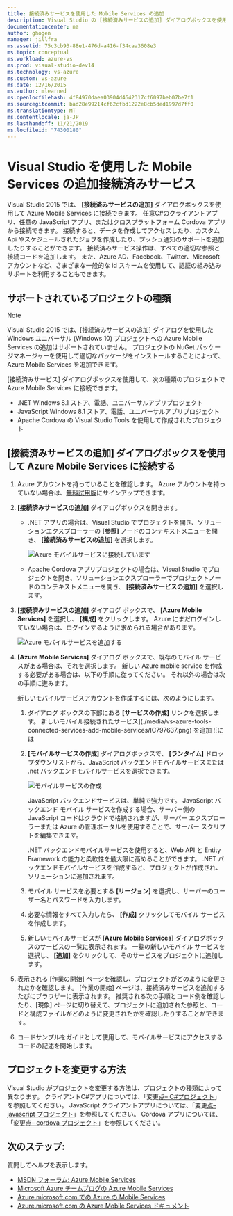 ```yaml
---
title: 接続済みサービスを使用した Mobile Services の追加
description: Visual Studio の [接続済みサービスの追加] ダイアログボックスを使用して Mobile Services を追加する
documentationcenter: na
author: ghogen
manager: jillfra
ms.assetid: 75c3cb93-88e1-476d-a416-f34caa3608e3
ms.topic: conceptual
ms.workload: azure-vs
ms.prod: visual-studio-dev14
ms.technology: vs-azure
ms.custom: vs-azure
ms.date: 12/16/2015
ms.author: mlearned
ms.openlocfilehash: 4f84970daea03904d4642317cf6097beb07be7f1
ms.sourcegitcommit: bad28e99214cf62cfbd1222e8cb5ded1997d7ff0
ms.translationtype: MT
ms.contentlocale: ja-JP
ms.lasthandoff: 11/21/2019
ms.locfileid: "74300180"
---
```

# <a name="adding-mobile-services-by-using-visual-studio-connected-services"></a>Visual Studio を使用した Mobile Services の追加接続済みサービス
Visual Studio 2015 では、 **[接続済みサービスの追加]** ダイアログボックスを使用して Azure Mobile Services に接続できます。 任意C#のクライアントアプリ、任意の JavaScript アプリ、またはクロスプラットフォーム Cordova アプリから接続できます。 接続すると、データを作成してアクセスしたり、カスタム Api やスケジュールされたジョブを作成したり、プッシュ通知のサポートを追加したりすることができます。  接続済みサービス操作は、すべての適切な参照と接続コードを追加します。 また、Azure AD、Facebook、Twitter、Microsoft アカウントなど、さまざまな一般的な id スキームを使用して、認証の組み込みサポートを利用することもできます。

## <a name="supported-project-types"></a>サポートされているプロジェクトの種類
> [!NOTE]
> Visual Studio 2015 では、[接続済みサービスの追加] ダイアログを使用した Windows ユニバーサル (Windows 10) プロジェクトへの Azure Mobile Services の追加はサポートされていません。 プロジェクトの NuGet パッケージマネージャーを使用して適切なパッケージをインストールすることによって、Azure Mobile Services を追加できます。
>
>

[接続済みサービス] ダイアログボックスを使用して、次の種類のプロジェクトで Azure Mobile Services に接続できます。

* .NET Windows 8.1 ストア、電話、ユニバーサルアプリプロジェクト
* JavaScript Windows 8.1 ストア、電話、ユニバーサルアプリプロジェクト
* Apache Cordova の Visual Studio Tools を使用して作成されたプロジェクト

## <a name="connect-to-azure-mobile-services-using-the-add-connected-services-dialog"></a>[接続済みサービスの追加] ダイアログボックスを使用して Azure Mobile Services に接続する
1. Azure アカウントを持っていることを確認します。 Azure アカウントを持っていない場合は、[無料試用版](https://go.microsoft.com/fwlink/?LinkId=518146)にサインアップできます。
2. **[接続済みサービスの追加]** ダイアログボックスを開きます。

   * .NET アプリの場合は、Visual Studio でプロジェクトを開き、ソリューションエクスプローラーの **[参照]** ノードのコンテキストメニューを開き、 **[接続済みサービスの追加]** を選択します。

        ![Azure モバイルサービスに接続しています](./media/vs-azure-tools-connected-services-add-mobile-services/IC797635.png)
   * Apache Cordova アプリプロジェクトの場合は、Visual Studio でプロジェクトを開き、ソリューションエクスプローラーでプロジェクトノードのコンテキストメニューを開き、 **[接続済みサービスの追加]** を選択します。
3. **[接続済みサービスの追加]** ダイアログ ボックスで、 **[Azure Mobile Services]** を選択し、 **[構成]** をクリックします。 Azure にまだログインしていない場合は、ログインするように求められる場合があります。

    ![Azure モバイルサービスを追加する](./media/vs-azure-tools-connected-services-add-mobile-services/IC797636.png)
4. **[Azure Mobile Services]** ダイアログ ボックスで、既存のモバイル サービスがある場合は、それを選択します。 新しい Azure mobile service を作成する必要がある場合は、以下の手順に従ってください。 それ以外の場合は次の手順に進みます。

    新しいモバイルサービスアカウントを作成するには、次のようにします。

   1. ダイアログ ボックスの下部にある **[サービスの作成]** リンクを選択します。
       新しいモバイル接続されたサービス](./media/vs-azure-tools-connected-services-add-mobile-services/IC797637.png) を追加 ![には
   2. **[モバイルサービスの作成]** ダイアログボックスで、 **[ランタイム]** ドロップダウンリストから、JavaScript バックエンドモバイルサービスまたは .net バックエンドモバイルサービスを選択できます。

       ![モバイルサービスの作成](./media/vs-azure-tools-connected-services-add-mobile-services/IC797638.png)

       JavaScript バックエンドサービスは、単純で強力です。 JavaScript バックエンド モバイル サービスを作成する場合、サーバー側の JavaScript コードはクラウドで格納されますが、サーバー エクスプローラーまたは Azure の管理ポータルを使用することで、サーバー スクリプトを編集できます。

       .NET バックエンドモバイルサービスを使用すると、Web API と Entity Framework の能力と柔軟性を最大限に高めることができます。 .NET バックエンドモバイルサービスを作成すると、プロジェクトが作成され、ソリューションに追加されます。
   3. モバイル サービスを必要とする **[リージョン]** を選択し、サーバーのユーザー名とパスワードを入力します。
   4. 必要な情報をすべて入力したら、 **[作成]** クリックしてモバイル サービスを作成します。
   5. 新しいモバイルサービスが **[Azure Mobile Services]** ダイアログボックスのサービスの一覧に表示されます。 一覧の新しいモバイル サービスを選択し、 **[追加]** をクリックして、そのサービスをプロジェクトに追加します。
5. 表示される [作業の開始] ページを確認し、プロジェクトがどのように変更されたかを確認します。 [作業の開始] ページは、接続済みサービスを追加するたびにブラウザーに表示されます。 推奨される次の手順とコード例を確認したり、[現象] ページに切り替えて、プロジェクトに追加された参照と、コードと構成ファイルがどのように変更されたかを確認したりすることができます。
6. コードサンプルをガイドとして使用して、モバイルサービスにアクセスするコードの記述を開始します。

## <a name="how-your-project-is-modified"></a>プロジェクトを変更する方法
Visual Studio がプロジェクトを変更する方法は、プロジェクトの種類によって異なります。 クライアントC#アプリについては、「変更[点– C#プロジェクト](https://go.microsoft.com/fwlink/p/?LinkId=513119)」を参照してください。 JavaScript クライアントアプリについては、「変更[点– javascript プロジェクト](https://go.microsoft.com/fwlink/p/?LinkId=513120)」を参照してください。 Cordova アプリについては、「変更[点– cordova プロジェクト](https://go.microsoft.com/fwlink/p/?LinkId=513116)」を参照してください。

## <a name="next-steps"></a>次のステップ:
質問してヘルプを表示します。

* [MSDN フォーラム: Azure Mobile Services](https://social.msdn.microsoft.com/forums/azure/home?forum=azuremobile)
* [Microsoft Azure チームブログの Azure Mobile Services](https://azure.microsoft.com/blog/topics/mobile/)
* [Azure.microsoft.com での Azure の Mobile Services](https://azure.microsoft.com/services/mobile-services/)
* [Azure.microsoft.com の Azure Mobile Services ドキュメント](https://azure.microsoft.com/documentation/services/mobile-services/)
